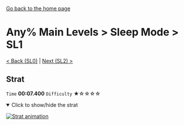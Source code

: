 [Go back to the home page](https://github.com/Doublevil/scbspeedrun)

# Any% Main Levels > Sleep Mode > SL1

[< Back (SL0)](https://github.com/Doublevil/scbspeedrun/blob/main/levels/any_ml/sl/SL0.md) | [Next (SL2) >](https://github.com/Doublevil/scbspeedrun/blob/main/levels/any_ml/sl/SL2.md)

## Strat

`Time` **00:07.400** `Difficulty` ★☆☆☆☆
<details open>
  <summary>Click to show/hide the strat</summary>

  [![Strat animation](https://github.com/Doublevil/scbspeedrun/blob/main/media/levels/sl/SL1_Strat.webp)](https://github.com/Doublevil/scbspeedrun/blob/main/media/levels/sl/SL1_Strat.mp4?raw=true)
</details>
